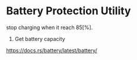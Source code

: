 # Battery Protection Utility

stop charging when it reach 85[%].

1. Get battery capacity

https://docs.rs/battery/latest/battery/

